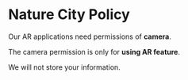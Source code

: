 # Nature City Policy


Our AR applications need permissions of **camera**.

The camera permission is only for **using AR feature**.

We will not store your information.
